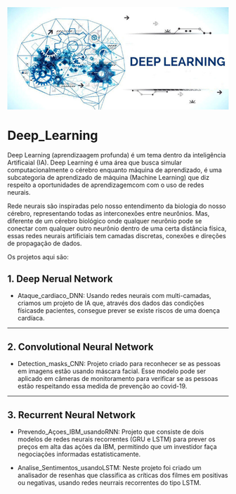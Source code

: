 <img src="banner.jpg"/>

# Deep_Learning

Deep Learning (aprendizaagem profunda) é um tema dentro da inteligência Artificaial (IA).
Deep Learning é  uma área que busca simular computacionalmente o cérebro enquanto máquina de aprendizado, é
uma subcategoria de aprendizado de máquina (Machine Learning) que diz respeito a oportunidades de aprendizagemcom com o uso de redes neurais.

Rede neurais são inspiradas pelo nosso entendimento da biologia do nosso cérebro, representando todas as interconexões entre neurônios. 
Mas, diferente de um cérebro biológico onde qualquer neurônio pode se conectar com qualquer outro neurônio dentro de uma certa distância física,
essas redes neurais artificiais tem camadas discretas, conexões e direções de propagação de dados.

Os projetos aqui são:

## 1. Deep Nerual Network

* Ataque_cardiaco_DNN: Usando redes neurais com multi-camadas, criamos um projeto de IA que, através dos dados das condições físicasde pacientes, consegue prever se existe riscos de uma doença cardíaca.

-------------------------------------------
## 2. Convolutional Neural Network

* Detection_masks_CNN: Projeto criado para reconhecer se as pessoas em imagens estão usando máscara facial. 
Esse modelo pode ser aplicado em câmeras de monitoramento para verificar se as pessoas estão respeitando essa medida de prevenção ao covid-19.

----------------------------------------------------------
## 3. Recurrent Neural Network

* Prevendo_Açoes_IBM_usandoRNN: Projeto que consiste de dois modelos de redes neurais recorrentes (GRU e LSTM) para prever os preços em alta das ações da IBM, 
 permitindo que um investidor faça negociações informadas estatisticamente.


* Analise_Sentimentos_usandoLSTM: Neste projeto foi criado um analisador de resenhas que classifica as críticas dos filmes em positivas ou negativas,
 usando redes neurrais recorrentes do tipo LSTM.
